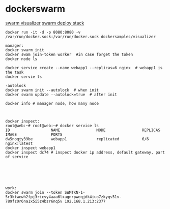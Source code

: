 # dockerswarm

[swarm visualizer](https://github.com/dockersamples/docker-swarm-visualizer)
[swarm deploy stack](https://docs.docker.com/engine/swarm/stack-deploy/)
```
docker run -it -d -p 8080:8080 -v /var/run/docker.sock:/var/run/docker.sock dockersamples/visualizer
```

```
manager:
docker swarm init
docker swam join-token worker  #in case forget the token
docker node ls

docker service create --name webapp1 --replicas=6 nginx  # webapp1 is the task
docker servie ls

-autolock
docker swarm init --autolock  # when init
docker swarm update --autolock=true  # after init

docker info # manager node, how many node



docker inspect:
root@web:~# root@web:~# docker service ls
ID                  NAME                MODE                REPLICAS            IMAGE               PORTS
dw5noqty39be        webapp1             replicated          6/6                 nginx:latest
docker inspect webapp1 
docker inspect dc74 # inspect docker ip address, default gateway, part of service






work:
docker swarm join --token SWMTKN-1-5r3ktwewh2fpj3ricvy4aaa6lxagnrpweqjdk4iuo7zkyqs51v-789fz0r6na1x5i5z4bzr6nq5v 192.168.1.213:2377
```
